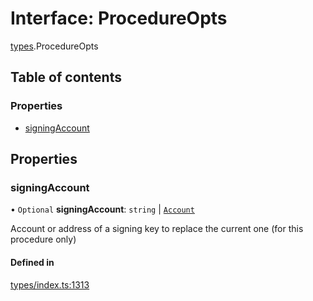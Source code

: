 # Interface: ProcedureOpts

[types](../wiki/types).ProcedureOpts

## Table of contents

### Properties

- [signingAccount](../wiki/types.ProcedureOpts#signingaccount)

## Properties

### signingAccount

• `Optional` **signingAccount**: `string` \| [`Account`](../wiki/api.entities.Account.Account)

Account or address of a signing key to replace the current one (for this procedure only)

#### Defined in

[types/index.ts:1313](https://github.com/PolymathNetwork/polymesh-sdk/blob/49113a20/src/types/index.ts#L1313)
